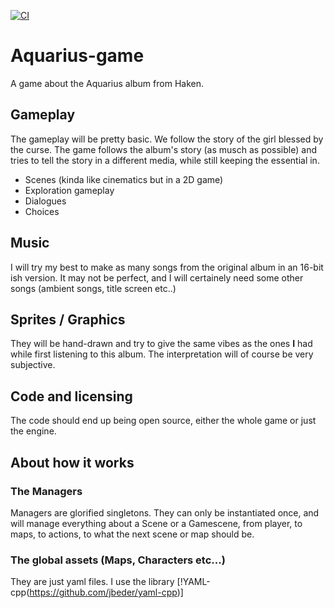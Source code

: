 [![CI](https://github.com/caerroff/aquarius/actions/workflows/ci.yml/badge.svg?branch=master)](https://github.com/caerroff/aquarius/actions/workflows/ci.yml)

# Aquarius-game
 A game about the Aquarius album from Haken.

## Gameplay
The gameplay will be pretty basic. We follow the story of the girl blessed by the curse. The game follows the album's story (as musch as possible) and tries to tell the story in a different media, while still keeping the essential in.
- Scenes (kinda like cinematics but in a 2D game)
- Exploration gameplay 
- Dialogues
- Choices

## Music
I will try my best to make as many songs from the original album in an 16-bit ish version. It may not be perfect, and I will certainely need some other songs (ambient songs, title screen etc..)

## Sprites / Graphics
They will be hand-drawn and try to give the same vibes as the ones **I** had while first listening to this album. The interpretation will of course be very subjective.

## Code and licensing
The code should end up being open source, either the whole game or just the engine.

## About how it works
### The Managers
Managers are glorified singletons. They can only be instantiated once, and will manage everything about a Scene or a Gamescene, from player, to maps, to actions, to what the next scene or map should be.

### The global assets (Maps, Characters etc...)
They are just yaml files.
I use the library [!YAML-cpp(https://github.com/jbeder/yaml-cpp)]
